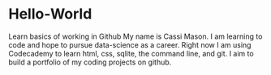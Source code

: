 # Hello-World
Learn basics of working in Github
My name is Cassi Mason. I am learning to code and hope to pursue data-science as a career. Right now I am using Codecademy to learn html, css, sqlite, the command line, and git. I aim to build a portfolio of my coding projects on github.

